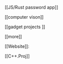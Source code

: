 [[JS/Rust password app]]

[[computer vison]]

[[gadget projects ]]

[[more]]

[[Website]]:

[[C++.Proj]] 

